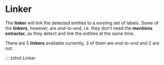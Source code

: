 # Linker

The **linker** will link the detected entities to a existing set of labels. Some of the **linkers**, however, are *end-to-end*, i.e. they don't need the **mentions extractor**, as they detect and link the entities at the same time.  

There are 5 **linkers** available currently, 3 of them are *end-to-end* and 2 are not. 

::: zshot.Linker